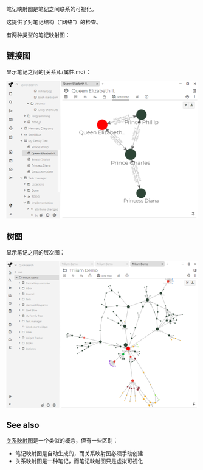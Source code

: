 笔记映射图是笔记之间联系的可视化。

这提供了对笔记结构（“网络”）的检查。

有两种类型的笔记映射图：

**链接图**
-------

显示笔记之间的[关系)(./属性.md)：

![](images/link-map.png)

**树图**
------

显示笔记之间的层次图：

![](images/tree-map.png)

See also
--------

[关系映射图](./关系映射图.md)是一个类似的概念，但有一些区别：

*   笔记映射图是自动生成的，而关系映射图必须手动创建
*   关系映射图是一种笔记，而笔记映射图只是虚拟可视化